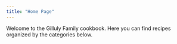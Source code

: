 ```yaml
---
title: "Home Page"
---
```


Welcome to the Gilluly Family cookbook. Here you can find recipes organized by the categories below.